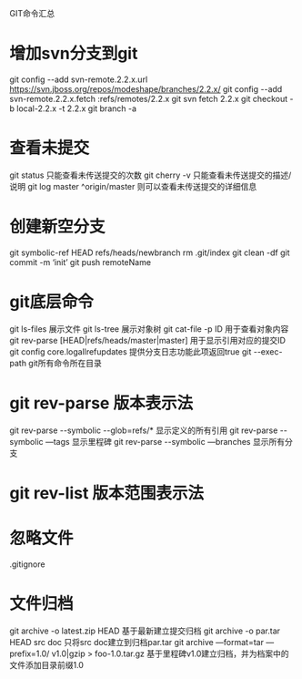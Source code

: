 GIT命令汇总

增加svn分支到git
================
git config --add svn-remote.2.2.x.url https://svn.jboss.org/repos/modeshape/branches/2.2.x/
git config --add svn-remote.2.2.x.fetch :refs/remotes/2.2.x
git svn fetch 2.2.x
git checkout -b local-2.2.x -t 2.2.x
git branch -a

查看未提交
==========
git status 只能查看未传送提交的次数
git cherry -v 只能查看未传送提交的描述/说明
git log master ^origin/master 则可以查看未传送提交的详细信息

创建新空分支
============
git symbolic-ref HEAD refs/heads/newbranch
rm .git/index
git clean -df
git commit -m ‘init’
git push remoteName

git底层命令
===========
git ls-files 展示文件
git ls-tree 展示对象树
git cat-file -p ID 用于查看对象内容
git rev-parse [HEAD|refs/heads/master|master] 用于显示引用对应的提交ID
git config core.logallrefupdates 提供分支日志功能此项返回true
git --exec-path git所有命令所在目录

git rev-parse 版本表示法
=====================
git rev-parse --symbolic --glob=refs/* 显示定义的所有引用
git rev-parse --symbolic —tags 显示里程碑
git rev-parse --symbolic —branches 显示所有分支

git rev-list 版本范围表示法
======================

忽略文件
========
.gitignore

文件归档
=======
git archive -o latest.zip HEAD 基于最新建立提交归档
git archive -o par.tar HEAD src doc 只将src doc建立到归档par.tar
git archive —format=tar —prefix=1.0/ v1.0|gzip > foo-1.0.tar.gz 基于里程碑v1.0建立归档，并为档案中的文件添加目录前缀1.0
